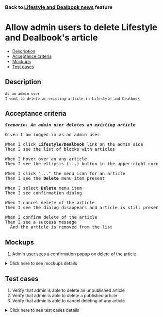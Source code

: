 ### Back to [Lifestyle and Dealbook news](../../) feature

# Allow admin users to delete Lifestyle and Dealbook's article

- [Description](#description)
- [Acceptance criteria](#acceptance-criteria)
- [Mockups](#mockups)
- [Test cases](#test-cases)

## Description

    As an admin user
    I want to delete an existing article in Lifestyle and Dealbook

## Acceptance criteria

<pre>
<b><i>Scenario: An admin user deletes an existing article</i></b>

Given I am logged in as an admin user

When I click <b>Lifestyle/Dealbook</b> link on the admin side
Then I see the list of blocks with articles

When I hover over an any article
Then I see the ellipsis (...) button in the upper-right corner

When I click "..." the menu icon for an article
Then I see the <b>Delete</b> menu item present

When I select <b>Delete</b> menu item
Then I see confirmation dialog

When I cancel delete of the article
Then I see the dialog disappears and article is still present

When I confirm delete of the article
Then I see a success message
  And the article is removed from the list
</pre>

## Mockups

1. Admin user sees a confirmation popup on delete of the article

<details>
  <summary>Click here to see mockups details</summary>

**1. Admin user sees a confirmation popup on delete of the article:**

![Admin user sees a confirmation popup on delete of the article](/products/sport_news_portal/web_application_features/lifestyle_dealbook_news/images/confirmation_to_delete.png)

</details>

## Test cases

1. Verify that admin is able to delete an unpublished article
2. Verify that admin is able to delete a published article
3. Verify that admin is able to cancel deleting of any article

<details>
  <summary>Click here to see test cases details</summary>

### **#1. Verify that admin is able to delete an unpublished article**

|Preconditions|Steps|Expected result
--------------|-----|----------
|- Log in by admin account</br>- Go to <b>Lifestyle/Dealbook</b></br>- There is an unpublished article|1) Hover over an unpublished article</br>2) Click "..." button -> <b>Delete</b> menu item</br>3) Confirm delete on the confirmation popover|3) A success message is shown and article is deleted from the list|

### **#2. Verify that admin is able to delete a published article**

|Preconditions|Steps|Expected result
--------------|-----|----------
|- Log in by admin account</br>- Go to <b>Lifestyle/Dealbook</b></br>- There is a published article|1) Hover over a published article</br>2) Click "..." button -> <b>Delete</b> menu item</br>3) Confirm delete on the confirmation popover|3) A success message is shown and article is deleted from the list|

### **#3. Verify that admin is able to cancel deleting of any article**

|Preconditions|Steps|Expected result
--------------|-----|----------
|- Log in by admin account</br>- Go to <b>Lifestyle/Dealbook</b></br>- There is an unpublished article|1) Hover over an unpublished article</br>2) Click "..." button -> <b>Delete</b> menu item</br>3) Cancel delete on the confirmation popover|3) The article is present in the list|
</details>
